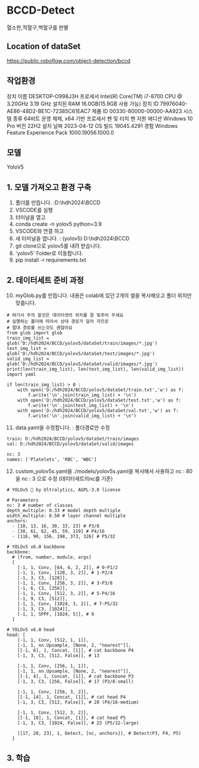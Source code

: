 # BCCD-Detect
혈소판,적혈구,백혈구를 판별
## Location of dataSet 
https://public.roboflow.com/object-detection/bccd
## 작업환경 
장치 이름	DESKTOP-O998J3H
프로세서	Intel(R) Core(TM) i7-8700 CPU @ 3.20GHz   3.19 GHz
설치된 RAM	16.0GB(15.9GB 사용 가능)
장치 ID	79976040-AE86-48D2-BE1C-72385C61EAC7
제품 ID	00330-80000-00000-AA923
시스템 종류	64비트 운영 체제, x64 기반 프로세서
펜 및 터치	펜 지원
에디션	Windows 10 Pro
버전	22H2
설치 날짜	‎2023-‎04-‎12
OS 빌드	19045.4291
경험	Windows Feature Experience Pack 1000.19056.1000.0
## 모델
YoloV5

## 1. 모델 가져오고 환경 구축 
  1. 폴더를 만듭니다. :D:\hdh2024\BCCD
  2. VSCODE를 실행
  3. 터미널을 열고
  4. conda create -n yolov5 python=3.9
  5. VSCODE와 연결 하고
  6. 새 터미널을 엽니다. : (yolov5) D:\hdh2024\BCCD
  7. git clone으로 yolov5를 내려 받습니다.
  8. 'yolov5' Folder로 이동합니다. 
  9. pip install -r requirements.txt

## 2. 데이터세트 준비 과정   
  10. myGlob.py를 만듭니다. 내용은 colab에 있던 2개의 셀을 복사해오고 폴더 위치만 맞춥니다. 
```
# 여기서 주의 할것은 데이터셋의 위치를 잘 맞추어 주세요 
# 실행하는 폴더에 따라서 상대 경로가 달라 지므로 
# 절대 경로를 쓰는것도 괜찮아요 
from glob import glob
train_img_list = glob('D:/hdh2024/BCCD/yolov5/dataSet/train/images/*.jpg')
test_img_list = glob('D:/hdh2024/BCCD/yolov5/dataSet/test/images/*.jpg')
valid_img_list = glob('D:/hdh2024/BCCD/yolov5/dataSet/valid/images/*.jpg')
print(len(train_img_list), len(test_img_list), len(valid_img_list))
import yaml

if len(train_img_list) > 0 :    
    with open('D:/hdh2024/BCCD/yolov5/dataSet/train.txt','w') as f:
        f.write('\n'.join(train_img_list) + '\n')
    with open('D:/hdh2024/BCCD/yolov5/dataSet/test.txt','w') as f:
        f.write('\n'.join(test_img_list) + '\n')
    with open('D:/hdh2024/BCCD/yolov5/dataSet/val.txt','w') as f:
        f.write('\n'.join(valid_img_list) + '\n')
```
  11. data.yaml을 수정합니다. : 폴더경로만 수정
```
train: D:/hdh2024/BCCD/yolov5/dataSet/train/images
val: D:/hdh2024/BCCD/yolov5/dataSet/valid/images

nc: 3
names: ['Platelets', 'RBC', 'WBC']
```
  12. custom_yolov5s.yaml을 ./models/yolov5s.yaml을 복사해서 사용하고 nc : 80을 nc : 3 으로 수정 (데이터세트의nc를 기준)
```
# YOLOv5 🚀 by Ultralytics, AGPL-3.0 license

# Parameters
nc: 3 # number of classes
depth_multiple: 0.33 # model depth multiple
width_multiple: 0.50 # layer channel multiple
anchors:
  - [10, 13, 16, 30, 33, 23] # P3/8
  - [30, 61, 62, 45, 59, 119] # P4/16
  - [116, 90, 156, 198, 373, 326] # P5/32

# YOLOv5 v6.0 backbone
backbone:
  # [from, number, module, args]
  [
    [-1, 1, Conv, [64, 6, 2, 2]], # 0-P1/2
    [-1, 1, Conv, [128, 3, 2]], # 1-P2/4
    [-1, 3, C3, [128]],
    [-1, 1, Conv, [256, 3, 2]], # 3-P3/8
    [-1, 6, C3, [256]],
    [-1, 1, Conv, [512, 3, 2]], # 5-P4/16
    [-1, 9, C3, [512]],
    [-1, 1, Conv, [1024, 3, 2]], # 7-P5/32
    [-1, 3, C3, [1024]],
    [-1, 1, SPPF, [1024, 5]], # 9
  ]

# YOLOv5 v6.0 head
head: [
    [-1, 1, Conv, [512, 1, 1]],
    [-1, 1, nn.Upsample, [None, 2, "nearest"]],
    [[-1, 6], 1, Concat, [1]], # cat backbone P4
    [-1, 3, C3, [512, False]], # 13

    [-1, 1, Conv, [256, 1, 1]],
    [-1, 1, nn.Upsample, [None, 2, "nearest"]],
    [[-1, 4], 1, Concat, [1]], # cat backbone P3
    [-1, 3, C3, [256, False]], # 17 (P3/8-small)

    [-1, 1, Conv, [256, 3, 2]],
    [[-1, 14], 1, Concat, [1]], # cat head P4
    [-1, 3, C3, [512, False]], # 20 (P4/16-medium)

    [-1, 1, Conv, [512, 3, 2]],
    [[-1, 10], 1, Concat, [1]], # cat head P5
    [-1, 3, C3, [1024, False]], # 23 (P5/32-large)

    [[17, 20, 23], 1, Detect, [nc, anchors]], # Detect(P3, P4, P5)
  ]
```
## 3. 학습 

